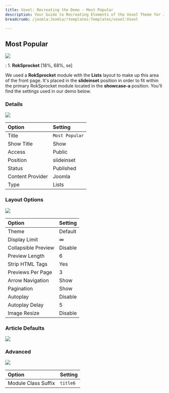 ```yaml
---
title: Voxel: Recreating the Demo - Most Popular
description: Your Guide to Recreating Elements of the Voxel Theme for Joomla
breadcrumb: /joomla:Joomla/!templates:Templates/voxel:Voxel

---
```


Most Popular
-----
![][demo]

:   1. **RokSprocket** [18%, 68%, se]

We used a **RokSprocket** module with the **Lists** layout to make up this area of the front page. It's placed in the **slideinset** position in order to fit within the primary RokSprocket module located in the **showcase-a** position. You'll find the settings used in our demo below.

### Details
![][demo2]

| Option           | Setting        |  
| :--------------- | :------------- |  
| Title            | `Most Popular` |  
| Show Title       | Show           |  
| Access           | Public         |  
| Position         | slideinset     |  
| Status           | Published      |  
| Content Provider | Joomla         |  
| Type             | Lists          |  

### Layout Options
![][demo3]

| Option              | Setting |  
| :------------------ | :------ |  
| Theme               | Default |  
| Display Limit       | ∞       |  
| Collapsible Preview | Disable |  
| Preview Length      | 6       |  
| Strip HTML Tags     | Yes     |  
| Previews Per Page   | 3       |  
| Arrow Navigation    | Show    |  
| Pagination          | Show    |  
| Autoplay            | Disable |  
| Autoplay Delay      | 5       |  
| Image Resize        | Disable |

### Article Defaults
![][demo4]

### Advanced
![][demo5]

| Option              | Setting   |  
| :------------------ | :-------- |  
| Module Class Suffix | `title6`  |

[demo]: assets/demo_2.jpeg
[demo2]: assets/voxmost_1.jpeg
[demo3]: assets/voxmost_2.jpeg
[demo4]: assets/voxmost_3.jpeg
[demo5]: assets/voxmost_4.jpeg